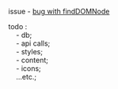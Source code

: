 issue - [bug with findDOMNode](https://stackoverflow.com/questions/60946836/finddomnode-warnings-with-csstransition-components)

todo :<br />
&nbsp;&nbsp;&nbsp;&nbsp;- db; <br />
&nbsp;&nbsp;&nbsp;&nbsp;- api calls;<br />
&nbsp;&nbsp;&nbsp;&nbsp;- styles;<br />
&nbsp;&nbsp;&nbsp;&nbsp;- content;<br />
&nbsp;&nbsp;&nbsp;&nbsp;- icons;<br />
&nbsp;&nbsp;&nbsp;&nbsp;...etc.;<br />